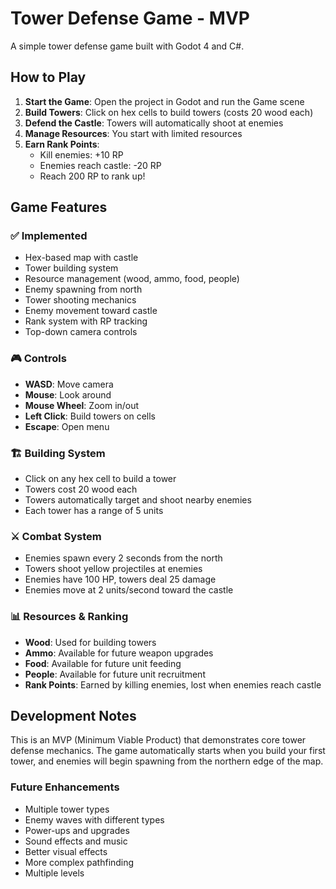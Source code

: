 # Tower Defense Game - MVP

A simple tower defense game built with Godot 4 and C#.

## How to Play


1. **Start the Game**: Open the project in Godot and run the Game scene
2. **Build Towers**: Click on hex cells to build towers (costs 20 wood each)
3. **Defend the Castle**: Towers will automatically shoot at enemies
4. **Manage Resources**: You start with limited resources
5. **Earn Rank Points**:
   * Kill enemies: +10 RP
   * Enemies reach castle: -20 RP
   * Reach 200 RP to rank up!

## Game Features

### ✅ Implemented

* Hex-based map with castle
* Tower building system
* Resource management (wood, ammo, food, people)
* Enemy spawning from north
* Tower shooting mechanics
* Enemy movement toward castle
* Rank system with RP tracking
* Top-down camera controls

### 🎮 Controls

* **WASD**: Move camera
* **Mouse**: Look around
* **Mouse Wheel**: Zoom in/out
* **Left Click**: Build towers on cells
* **Escape**: Open menu

### 🏗️ Building System

* Click on any hex cell to build a tower
* Towers cost 20 wood each
* Towers automatically target and shoot nearby enemies
* Each tower has a range of 5 units

### ⚔️ Combat System

* Enemies spawn every 2 seconds from the north
* Towers shoot yellow projectiles at enemies
* Enemies have 100 HP, towers deal 25 damage
* Enemies move at 2 units/second toward the castle

### 📊 Resources & Ranking

* **Wood**: Used for building towers
* **Ammo**: Available for future weapon upgrades
* **Food**: Available for future unit feeding
* **People**: Available for future unit recruitment
* **Rank Points**: Earned by killing enemies, lost when enemies reach castle

## Development Notes

This is an MVP (Minimum Viable Product) that demonstrates core tower defense mechanics. The game automatically starts when you build your first tower, and enemies will begin spawning from the northern edge of the map.

### Future Enhancements

* Multiple tower types
* Enemy waves with different types
* Power-ups and upgrades
* Sound effects and music
* Better visual effects
* More complex pathfinding
* Multiple levels


